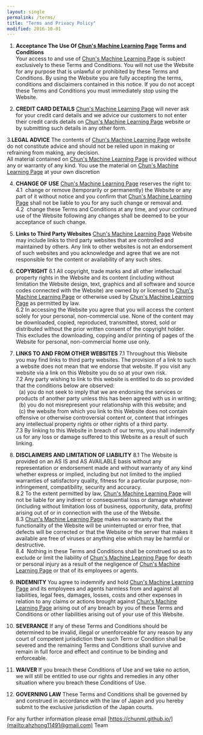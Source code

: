 ```yaml
---
layout: single
permalink: /terms/
title: "Terms and Privacy Policy"
modified: 2016-10-01
---
```


1. **Acceptance The Use Of [Chun's Machine Learning Page](https://chunml.github.io/) Terms and Conditions**   
Your  access  to  and  use  of  [Chun's Machine Learning Page](https://chunml.github.io/) is  subject exclusively to these Terms and Conditions. You will not use the Website for any purpose that is unlawful or prohibited by these Terms and Conditions. By using  the  Website  you  are  fully  accepting  the  terms,  conditions  and disclaimers contained in this notice. If you do not accept these Terms and Conditions you must immediately stop using the Website.

2. **CREDIT CARD DETAILS**
[Chun's Machine Learning Page](https://chunml.github.io/) will never ask for your credit card details and we advice our customers to not enter their credit cards details on [Chun's Machine Learning Page](https://chunml.github.io/) website or by submitting such details in any other form.

3.**LEGAL ADVICE**
The contents of [Chun's Machine Learning Page](https://chunml.github.io/) website do not constitute advice and should not be relied upon in making or refraining from making, any decision.   
All material contained on [Chun's Machine Learning Page](https://chunml.github.io/) is provided without any or warranty of any kind. You use the material on [Chun's Machine Learning Page](https://chunml.github.io/) at your own discretion

4. **CHANGE OF USE**
[Chun's Machine Learning Page](https://chunml.github.io/) reserves the right to:   
4.1 &nbsp;change or remove (temporarily or permanently) the Website or any part of it without notice and you confirm that [Chun's Machine Learning Page](https://chunml.github.io/) shall not be liable to you for any such change or removal and.   
4.2 &nbsp;change these Terms and Conditions at any time, and your continued use of the Website following any changes shall be deemed to be your acceptance of such change.

5. **Links to Third Party Websites**
[Chun's Machine Learning Page](https://chunml.github.io/) Website may include links to third party websites that are controlled and maintained by others. Any link to other websites is not an endorsement of such websites and you acknowledge and agree that we are not responsible for the content or availability of any such sites.

6. **COPYRIGHT**
6.1 All  copyright,  trade  marks  and  all  other  intellectual  property  rights  in  the Website and its content (including without limitation the Website design, text, graphics and all software and source codes connected with the Website) are owned by or   licensed to [Chun's Machine Learning Page](https://chunml.github.io/) or otherwise used by [Chun's Machine Learning Page](https://chunml.github.io/) as permitted by law.   
6.2 In accessing the Website you agree that you will access the content solely for your personal, non-commercial use. None of the content may be downloaded, copied, reproduced, transmitted, stored, sold or distributed without the prior written consent of the copyright holder. This excludes the downloading, copying and/or printing of pages of the Website for personal, non-commercial home use only.

7. **LINKS TO AND FROM OTHER WEBSITES**
7.1 Throughout this Website you may find links to third party websites. The provision of a link to such a website does not mean that we endorse that website. If you visit any website via a link on this Website you do so at your own risk.   
7.2 Any party wishing to link to this website is entitled to do so provided that the conditions below are observed:   
  &nbsp;&nbsp;(a) you do not seek to imply that we are endorsing the services or products of another party unless this has been agreed with us in writing;   
  &nbsp;&nbsp;(b) you do not misrepresent your relationship with this website; and   
  &nbsp;&nbsp;(c) the website from which you link to this Website does not contain offensive or otherwise  controversial content or, content that infringes any intellectual property rights or other rights of a third party.   
7.3 By linking to this Website in breach of our terms, you shall indemnify us for any loss or damage suffered to this Website as a result of such linking.

8. **DISCLAIMERS AND LIMITATION OF LIABILITY**
8.1 The Website is provided on an AS IS and AS AVAILABLE basis without any representation or endorsement made and without warranty of any kind whether express or implied, including but not limited to the implied warranties of satisfactory quality, fitness for a particular purpose, non-infringement, compatibility, security and accuracy.   
8.2 To the extent permitted by law, [Chun's Machine Learning Page](https://chunml.github.io/) will not be liable for any indirect or consequential loss or damage whatever (including without limitation loss of business, opportunity, data, profits) arising out of or in connection with the use of the Website.   
8.3 [Chun's Machine Learning Page](https://chunml.github.io/) makes no warranty that the functionality of the Website will be uninterrupted or error free, that defects will be corrected or that the Website or the server that makes it available are free of viruses or anything else which may be harmful or destructive.   
8.4 &nbsp;Nothing in these Terms and Conditions shall be construed so as to exclude or limit the liability of [Chun's Machine Learning Page](https://chunml.github.io/) for death or personal injury as a result of the negligence of [Chun's Machine Learning Page](https://chunml.github.io/) or that of its employees or agents.

9. **INDEMNITY**
You agree to indemnify and hold [Chun's Machine Learning Page](https://chunml.github.io/) and its employees and agents harmless from and against all liabilities, legal fees, damages, losses, costs and other expenses in relation to any claims or actions brought against [Chun's Machine Learning Page](https://chunml.github.io/) arising out of any breach by you of these Terms and Conditions or other liabilities arising out of your use of this Website.

10. **SEVERANCE**
If any of these Terms and Conditions should be determined to be invalid, illegal or unenforceable for any reason by any court of competent jurisdiction then such Term or Condition shall be severed and the remaining Terms and Conditions shall survive and remain in full force and effect and continue to be binding and enforceable.

11. **WAIVER**
If you breach these Conditions of Use and we take no action, we will still be entitled to use our rights and remedies in any other situation where you breach these Conditions of Use.

12. **GOVERNING LAW**
These Terms and Conditions shall be governed by and construed in accordance with the law of Japan and you hereby submit to the exclusive jurisdiction of the Japan courts.

For any further information please email [https://chunml.github.io/](mailto:ahzhong11491@gmail.com) Team
